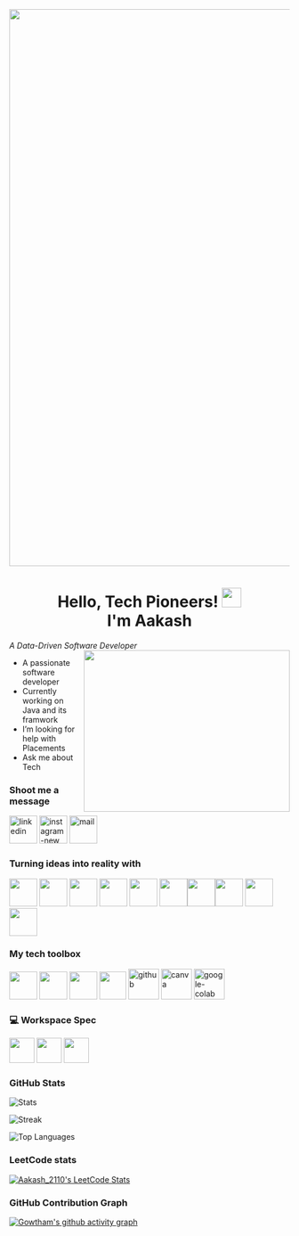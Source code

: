 <img src="https://user-images.githubusercontent.com/74038190/225813708-98b745f2-7d22-48cf-9150-083f1b00d6c9.gif" width="1000" />
<h1 align="center">Hello, Tech Pioneers! <img src="https://media.giphy.com/media/hvRJCLFzcasrR4ia7z/giphy.gif" width="35"><br>I'm Aakash</h1>

*A Data-Driven Software Developer*
<img align="right" width="370" height="290" src="https://user-images.githubusercontent.com/74038190/212749447-bfb7e725-6987-49d9-ae85-2015e3e7cc41.gif">
- A passionate software developer                                              
- Currently working on Java and its framwork
- I’m looking for help with Placements
- Ask me about Tech


### Shoot me a message
[<img width="50" height="50" src="https://img.icons8.com/color/48/linkedin.png" alt="linkedin"/>](https://www.linkedin.com/in/aakash-s-0a2300264?utm_source=share&utm_campaign=share_via&utm_content=profile&utm_medium=android_app) [<img width="50" height="50" src="https://img.icons8.com/fluency/48/instagram-new.png" alt="instagram-new"/>](https://www.instagram.com/aakaxh__?igsh=YXhmOHVmdHMwMGVm) [<img width="50" height="50" src="https://img.icons8.com/3d-fluency/94/mail.png" alt="mail"/>](mailto:aakashrsraj@gmail.com)


### Turning ideas into reality with
<img height="50" width="50" src="https://img.icons8.com/color/48/000000/java-coffee-cup-logo.png" /> <img height="50" width="50" src="https://img.icons8.com/color/48/000000/html-5.png" /> <img height="50" width="50" src="https://img.icons8.com/color/48/000000/css3.png" /> <img height="50" width="50" src="https://img.icons8.com/color/48/000000/javascript--v1.png" /> <img height="50" width="50" src="https://img.icons8.com/color/48/000000/react-native.png" /> <img height="50" width="50" src="https://img.icons8.com/color/48/000000/python.png"/><img height="50" width="50" src="https://img.icons8.com/color/48/000000/c-programming.png"/><img height="50" width="50" src="https://img.icons8.com/fluent/48/000000/c-plus-plus-logo.png"/>  <img height="50" width="50" src="https://img.icons8.com/color/48/000000/mysql-logo.png"/> <img height="50" width="50" src="https://img.icons8.com/color/48/000000/mongo-db.png"/> 


### My tech toolbox
<img height="50" width="50" src="https://img.icons8.com/color/48/000000/visual-studio-code-2019.png"/> <img height="50" width="50" src="https://img.icons8.com/color/50/000000/git.png"/> <img height="50" width="50" src="https://img.icons8.com/dusk/64/000000/anaconda.png"/> <img width="48" height="50" src="https://img.icons8.com/fluency/48/jupyter.png"/> <img width="55" height="55" src="https://img.icons8.com/nolan/64/github.png" alt="github"/> <img width="55" height="55" src="https://img.icons8.com/fluency/48/canva.png" alt="canva"/> <img width="55" height="55" src="https://img.icons8.com/color/48/google-colab.png" alt="google-colab"/>

### 💻 Workspace Spec
<img height="45" src="https://img.shields.io/badge/ACER_PREDATOR_HELIOS_NEO_16-df3827"/> <img height="45" src="https://img.shields.io/badge/NVIDIA_GEFORCE_RTX_4050-8dd041%20"/> <img height = "45" src= "https://img.shields.io/badge/INTEL_i5_13500HX-259cdc" />

### GitHub Stats
![Stats](https://github-readme-stats.vercel.app/api?username=Aakash-2110&theme=tokyonight&show_icons=true&hide_border=false&count_private=true)

![Streak](https://github-readme-streak-stats.herokuapp.com/?user=Aakash-2110&theme=tokyonight&hide_border=false)

![Top Languages](https://github-readme-stats.vercel.app/api/top-langs/?username=Aakash-2110&theme=tokyonight&show_icons=true&hide_border=false&layout=compact)

### LeetCode stats
[![Aakash_2110's LeetCode Stats](https://coding-profile.vercel.app/api?username=Aakash_2110&theme=Dark)](https://github.com/Pranshu321/coding-profiles)<br/>


### GitHub Contribution Graph
[![Gowtham's github activity graph](https://github-readme-activity-graph.vercel.app/graph?username=Aakash-2110&bg_color=050514&color=00f0f0&line=141432&point=40e0d0&area=true&hide_border=true)](https://github.com/ashutosh00710/github-readme-activity-graph)
